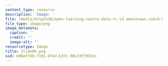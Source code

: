 ```yaml
---
content_type: resource
description: 'Image: '
file: /media/https%3A/open-learning-course-data-rc.s3.amazonaws.com/6-004-computation-structures-spring-2017/b96ef74b7191d7adb37c08c33f7955ec_Slide06.png
file_type: image/png
image_metadata:
  caption: ''
  credit: ''
  image-alt: ''
resourcetype: Image
title: Slide06.png
uid: b96ef74b-7191-d7ad-b37c-08c33f7955ec
---
```

